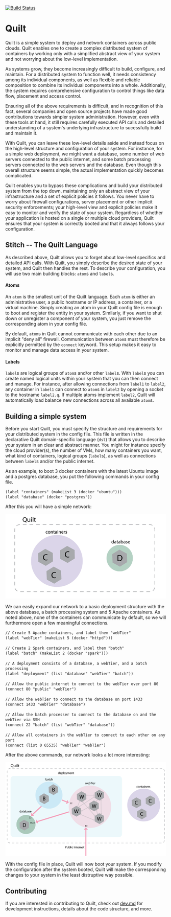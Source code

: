 [![Build Status](https://travis-ci.com/NetSys/quilt.svg?token=QspQsur4HQKsDUg6Hynm&branch=master)](https://travis-ci.com/NetSys/quilt)
# Quilt

Quilt is a simple system to deploy and network containers  across public
clouds. Quilt enables one to create a complex distributed system of containers
by working only with a simplified abstract view of your system and not worrying
about the low-level implementation.

As systems grow, they become increasingly difficult to build, configure, and
maintain. For a distributed system to function well, it needs consistency among
its individual components, as well as flexible and reliable composition to
combine its individual components into a whole. Additionally, the system
requires comprehensive configuration to control things like data flow,
placement and access control.

Ensuring all of the above requirements is difficult, and in recognition of this
fact, several companies and open source projects have made good contributions
towards simpler system administration. However, even with these tools at hand,
it still requires carefully executed API calls and detailed understanding of a
system's underlying infrastructure to sucessfully build and maintain it.

With Quilt, you can leave these low-level details aside and instead focus on the
high-level structure and configuration of your system. For instance, for a
simple web deployment, we might want a database, some number of web servers
connected to the public internet, and some batch processing servers connected
to the web servers and the database. Even though this overall structure seems
simple, the actual implementation quickly becomes complicated.

Quilt enables you to bypass these complications and build your distributed system
from the top down, maintaining only an abstract view of your infrastructure and
a set of explicit policies it follows. You never have to worry about firewall
configurations, server placement or other implicit security enforcements; your
high-level view and explicit policies make it easy to monitor and verify the
state of your system. Regardless of whether your application is hosted on a
single or multiple cloud providers, Quilt ensures that your system is correctly
booted and that it always follows your configuration.

## Stitch -- The Quilt Language

As described above, Quilt allows you to forget about low-level specifics and
detailed API calls. With Quilt, you simply describe the desired state of your
system, and Quilt then handles the rest. To describe your configuration, you will
use two main building blocks: `atom`s and `label`s.

#### Atoms
An `atom` is the smallest unit of the Quilt language. Each `atom` is either an
administrative user, a public hostname or IP address, a container, or a virtual
machine. Simply creating an atom in your Quilt config file is enough to boot and
register the entity in your system. Similarly, if you want to shut down or
unregister a component of your system, you just remove the corresponding atom
in your config file.

By default, `atom`s in Quilt cannot communicate with each other due to an implicit
"deny all" firewall. Communication between `atom`s must therefore be explicitly
permitted by the `connect` keyword. This setup makes it easy to monitor and
manage data access in your system.

#### Labels
`label`s are logical groups of `atom`s and/or other `label`s. With `label`s you
can create named logical units within your system that you can then connect and
manage. For instance, after allowing connections from `label1` to `label2`, any
container in `label1` can connect to `atom`s in `label2` by opening a socket to
the hostname `label2.q`. If multiple atoms implement `label2`, Quilt will
automatically load balance new connections across all available `atom`s.

## Building a simple system

Before you start Quilt, you must specify the structure and requirements for
your distributed system in the config file. This file is written in the
declarative Quilt domain-specific language (`dsl`) that allows you to describe
your system in an clear and abstract manner. You might for instance specify the
cloud provider(s), the number of VMs, how many containers you want, what kind
of containers, logical groups (`label`s), as well as connections between
`label`s and/or the public internet.

As an example, to boot 3 docker containers with the latest Ubuntu image and a
postgres database, you put the following commands in your config file.

<!-- BEGIN CODE -->
    (label "containers" (makeList 3 (docker "ubuntu")))
    (label "database" (docker "postgres"))
<!-- END CODE -->

After this you will have a simple network:

<img src="./doc-images/quiltSimple.png">

We can easily expand our network to a basic deployment structure with the above database, a batch processing system and 5 Apache containers. As noted above, none of the containers can communicate by default, so we will furthermore open a few meaningful connections.

<!-- BEGIN CODE -->
    // Create 5 Apache containers, and label them "webTier"
    (label "webTier" (makeList 5 (docker "httpd")))

    // Create 2 Spark containers, and label them "batch"
    (label "batch" (makeList 2 (docker "spark")))

    // A deployment consists of a database, a webTier, and a batch processing
    (label "deployment" (list "database" "webTier" "batch"))

    // Allow the public internet to connect to the webTier over port 80
    (connect 80 "public" "webTier")

    // Allow the webTier to connect to the database on port 1433
    (connect 1433 "webTier" "database")

    // Allow the batch processer to connect to the database on and the webTier via SSH
    (connect 22 "batch" (list "webTier" "database"))

    // Allow all containers in the webTier to connect to each other on any port
    (connect (list 0 65535) "webTier" "webTier")
<!-- END CODE -->

After the above commands, our network looks a lot more interesting:

<img src="./doc-images/quiltAbstractWebTierConnect.png">

With the config file in place, Quilt will now boot your system. If you modify the configuration after the system booted, Quilt will make the corresponding changes to your system in the least distruptive way possible.

## Contributing
If you are interested in contributing to Quilt, check out [dev.md](dev.md) for development instructions, details about the code structure, and more.

